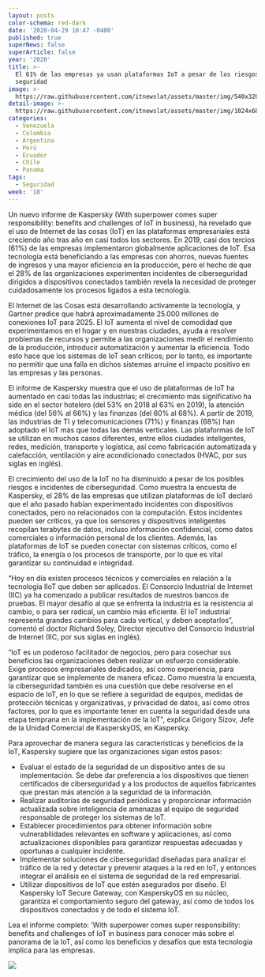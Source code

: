```yaml
---
layout: posts
color-schema: red-dark
date: '2020-04-29 10:47 -0400'
published: true
superNews: false
superArticle: false
year: '2020'
title: >-
  El 61% de las empresas ya usan plataformas IoT a pesar de los riesgos de
  seguridad
image: >-
  https://raw.githubusercontent.com/itnewslat/assets/master/img/540x320/IOT-Kaspersky-p.jpg
detail-image: >-
  https://raw.githubusercontent.com/itnewslat/assets/master/img/1024x680/IOT-Kaspersky-g.jpg
categories:
  - Venezuela
  - Colombia
  - Argentina
  - Perú
  - Ecuador
  - Chile
  - Panama
tags:
  - Seguridad
week: '18'
---
```

Un nuevo informe de Kaspersky (With superpower comes super responsibility: benefits and challenges of IoT in business), ha revelado que el uso de Internet de las cosas (IoT) en las plataformas empresariales está creciendo año tras año en casi todos los sectores. En 2019, casi dos tercios (61%) de las empresas implementaron globalmente aplicaciones de IoT. Esa tecnología está beneficiando a las empresas con ahorros, nuevas fuentes de ingresos y una mayor eficiencia en la producción, pero el hecho de que el 28% de las organizaciones experimenten incidentes de ciberseguridad dirigidos a dispositivos conectados también revela la necesidad de proteger cuidadosamente los procesos ligados a esta tecnología.

El Internet de las Cosas está desarrollando activamente la tecnología, y Gartner predice que habrá aproximadamente 25.000 millones de conexiones IoT para 2025. El IoT aumenta el nivel de comodidad que experimentamos en el hogar y en nuestras ciudades, ayuda a resolver problemas de recursos y permite a las organizaciones medir el rendimiento de la producción, introducir automatización y aumentar la eficiencia. Todo esto hace que los sistemas de IoT sean críticos; por lo tanto, es importante no permitir que una falla en dichos sistemas arruine el impacto positivo en las empresas y las personas.

El informe de Kaspersky muestra que el uso de plataformas de IoT ha aumentado en casi todas las industrias; el crecimiento más significativo ha sido en el sector hotelero (del 53% en 2018 al 63% en 2019), la atención médica (del 56% al 66%) y las finanzas (del 60% al 68%). A partir de 2019, las industrias de TI y telecomunicaciones (71%) y finanzas (68%) han adoptado el IoT más que todas las demás verticales. Las plataformas de IoT se utilizan en muchos casos diferentes, entre ellos ciudades inteligentes, redes, medición, transporte y logística, así como fabricación automatizada y calefacción, ventilación y aire acondicionado conectados (HVAC, por sus siglas en inglés).

El crecimiento del uso de la IoT no ha disminuido a pesar de los posibles riesgos e incidentes de ciberseguridad. Como muestra la encuesta de Kaspersky, el 28% de las empresas que utilizan plataformas de IoT declaró que el año pasado habían experimentado incidentes con dispositivos conectados, pero no relacionados con la computación. Estos incidentes pueden ser críticos, ya que los sensores y dispositivos inteligentes recopilan terabytes de datos, incluso información confidencial, como datos comerciales o información personal de los clientes. Además, las plataformas de IoT se pueden conectar con sistemas críticos, como el tráfico, la energía o los procesos de transporte, por lo que es vital garantizar su continuidad e integridad.

“Hoy en día existen procesos técnicos y comerciales en relación a la tecnología IIoT que deben ser aplicados. El Consorcio Industrial de Internet (IIC) ya ha comenzado a publicar resultados de nuestros bancos de pruebas. El mayor desafío al que se enfrenta la industria es la resistencia al cambio, o para ser radical, un cambio más eficiente. El IoT industrial representa grandes cambios para cada vertical, y deben aceptarlos”, comentó el doctor Richard Soley, Director ejecutivo del Consorcio Industrial de Internet (IIC, por sus siglas en inglés). 

“IoT es un poderoso facilitador de negocios, pero para cosechar sus beneficios las organizaciones deben realizar un esfuerzo considerable. Exige procesos empresariales dedicados, así como experiencia, para garantizar que se implemente de manera eficaz. Como muestra la encuesta, la ciberseguridad también es una cuestión que debe resolverse en el espacio de IoT, en lo que se refiere a seguridad de equipos, medidas de protección técnicas y organizativas, y privacidad de datos, así como otros factores, por lo que es importante tener en cuenta la seguridad desde una etapa temprana en la implementación de la IoT", explica Grigory Sizov, Jefe de la Unidad Comercial de KasperskyOS, en Kaspersky.

Para aprovechar de manera segura las características y beneficios de la IoT, Kaspersky sugiere que las organizaciones sigan estos pasos:

- Evaluar el estado de la seguridad de un dispositivo antes de su implementación. Se debe dar preferencia a los dispositivos que tienen certificados de ciberseguridad y a los productos de aquellos fabricantes que prestan más atención a la seguridad de la información.
- Realizar auditorías de seguridad periódicas y proporcionar información actualizada sobre inteligencia de amenazas al equipo de seguridad responsable de proteger los sistemas de IoT.
- Establecer procedimientos para obtener información sobre vulnerabilidades relevantes en software y aplicaciones, así como actualizaciones disponibles para garantizar respuestas adecuadas y oportunas a cualquier incidente.
- Implementar soluciones de ciberseguridad diseñadas para analizar el tráfico de la red y detectar y prevenir ataques a la red en IoT, y entonces integrar el análisis en el sistema de seguridad de la red empresarial.
- Utilizar dispositivos de IoT que estén asegurados por diseño. El Kaspersky IoT Secure Gateway, con KasperskyOS en su núcleo, garantiza el comportamiento seguro del gateway, así como de todos los dispositivos conectados y de todo el sistema IoT.

Lea el informe completo: ‘With superpower comes super responsibility: benefits and challenges of IoT in business para conocer más sobre el panorama de la IoT, así como los beneficios y desafíos que esta tecnología implica para las empresas. 
  
<img src="https://tracker.metricool.com/c3po.jpg?hash=56f88a41e39ab42c063cc51676587a04"/>
